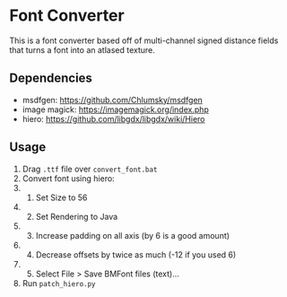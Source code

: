 # Font Converter

This is a font converter based off of multi-channel signed distance fields that turns a font into an atlased texture.

## Dependencies

* msdfgen: https://github.com/Chlumsky/msdfgen
* image magick: https://imagemagick.org/index.php
* hiero: https://github.com/libgdx/libgdx/wiki/Hiero

## Usage

1. Drag `.ttf` file over `convert_font.bat`
2. Convert font using hiero:
2. 1. Set Size to 56
2. 2. Set Rendering to Java
2. 3. Increase padding on all axis (by 6 is a good amount)
2. 4. Decrease offsets by twice as much (-12 if you used 6)
2. 5. Select File > Save BMFont files (text)...
3. Run `patch_hiero.py`